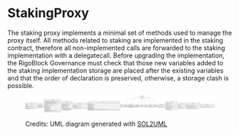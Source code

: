 # StakingProxy

The staking proxy implements a minimal set of methods used to manage the proxy itself. All methods related to staking are implemented in the staking contract, therefore all non-implemented calls are forwarded to the staking implementation with a delegatecall. Before upgrading the implementation, the RigoBlock Governance must check that those new variables added to the staking implementation storage are placed after the existing variables and that the order of declaration is preserved, otherwise, a storage clash is possible.

<figure><img src="../../../.gitbook/assets/stakingproxy.svg" alt=""><figcaption><p>Credits: UML diagram generated with <a href="https://github.com/naddison36/sol2uml">SOL2UML</a></p></figcaption></figure>
